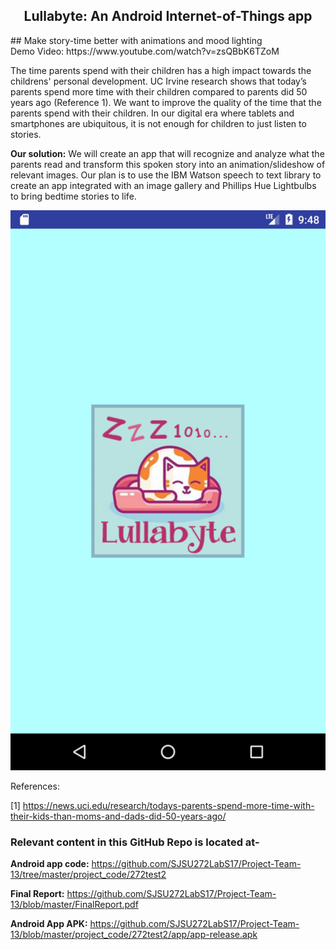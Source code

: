 
<p align="center">
  <h2 align="center">Lullabyte: An Android Internet-of-Things app</h2>
</p>
## Make story-time better with animations and mood lighting <br />
Demo Video: https://www.youtube.com/watch?v=zsQBbK6TZoM


The time parents spend with their children has a high impact towards the childrens' personal development. UC Irvine research shows that today’s parents spend more time with their children compared to parents did 50 years ago (Reference 1). We want to improve the quality of the time that the parents spend with their children. In our digital era where tablets and smartphones are ubiquitous, it is not enough for children to just listen to stories.

**Our solution:** We will create an app that will recognize and analyze what the parents read and transform this spoken story into an animation/slideshow of relevant images. Our plan is to use the IBM Watson speech to text library to create an app integrated with an image gallery and Phillips Hue Lightbulbs to bring bedtime stories to life.


![My Image](https://github.com/SJSU272LabS17/Project-Team-13/blob/master/GifDemo.gif)

References:

[1] https://news.uci.edu/research/todays-parents-spend-more-time-with-their-kids-than-moms-and-dads-did-50-years-ago/


### Relevant content in this GitHub Repo is located at- 

**Android app code:** https://github.com/SJSU272LabS17/Project-Team-13/tree/master/project_code/272test2 

**Final Report:** https://github.com/SJSU272LabS17/Project-Team-13/blob/master/FinalReport.pdf

**Android App APK:** https://github.com/SJSU272LabS17/Project-Team-13/blob/master/project_code/272test2/app/app-release.apk
